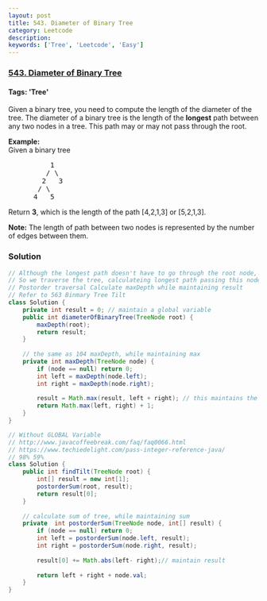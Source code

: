 ```yaml
---
layout: post
title: 543. Diameter of Binary Tree
category: Leetcode
description: 
keywords: ['Tree', 'Leetcode', 'Easy']
---
```

### [543. Diameter of Binary Tree](https://leetcode.com/problems/diameter-of-binary-tree)

#### Tags: 'Tree'

<div class="content__u3I1 question-content__JfgR"><div><p>
Given a binary tree, you need to compute the length of the diameter of the tree. The diameter of a binary tree is the length of the <b>longest</b> path between any two nodes in a tree. This path may or may not pass through the root.
</p>
<p>
<b>Example:</b><br/>
Given a binary tree <br/>
</p><pre>          1
         / \
        2   3
       / \     
      4   5    
</pre>
<p></p>
<p>
Return <b>3</b>, which is the length of the path [4,2,1,3] or [5,2,1,3].
</p>
<p><b>Note:</b>
The length of path between two nodes is represented by the number of edges between them.
</p></div></div>

### Solution
```java
// Although the longest path doesn't have to go through the root node, it has to pass the root node of some subtree of the tree 
// So we traverse the tree, calculateing longest path passing this node(while is maxDepthLeft + maxDepthRight), and maintain the max
// Postorder traversal Calculate maxDepth while maintaining result
// Refer to 563 Binmary Tree Tilt
class Solution {
    private int result = 0; // maintain a global variable
    public int diameterOfBinaryTree(TreeNode root) {
        maxDepth(root);
        return result;
    }
    
    // the same as 104 maxDepth, while maintaining max
    private int maxDepth(TreeNode node) {
        if (node == null) return 0;
        int left = maxDepth(node.left);
        int right = maxDepth(node.right);
        
        result = Math.max(result, left + right); // this maintains the max
        return Math.max(left, right) + 1;
    }
}

// Without GLOBAL Variable
// http://www.javacoffeebreak.com/faq/faq0066.html
// https://www.techiedelight.com/pass-integer-reference-java/
// 98% 59%
class Solution {
    public int findTilt(TreeNode root) {
        int[] result = new int[1];
        postorderSum(root, result);
        return result[0];
    }
    
    // calculate sum of tree, while maintaining sum
    private  int postorderSum(TreeNode node, int[] result) {
        if (node == null) return 0;
        int left = postorderSum(node.left, result);
        int right = postorderSum(node.right, result);
        
        result[0] += Math.abs(left- right);// maintain result
        
        return left + right + node.val;
    }
}
```